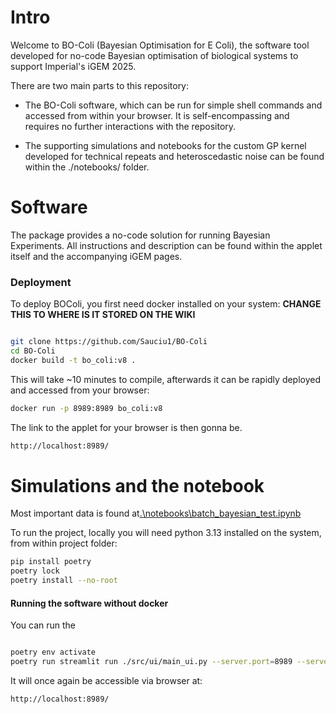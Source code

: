 # Intro 
Welcome to BO-Coli (Bayesian Optimisation for E Coli), the software tool developed for no-code Bayesian optimisation of biological systems to support Imperial's iGEM 2025.

There are two main parts to this repository:
* The BO-Coli software, which can be run for simple shell commands and accessed from within your browser. It is self-encompassing and requires no further interactions with the repository.

* The supporting simulations and notebooks for the custom GP kernel developed for technical repeats and heteroscedastic noise can be found within the ./notebooks/ folder.




# Software
The package provides a no-code solution for running Bayesian Experiments. All instructions and description can be found within the applet itself and the accompanying iGEM pages.

### Deployment

To deploy BOColi, you first need docker installed on your system:
**CHANGE THIS TO WHERE IS IT STORED ON THE WIKI**
``` bash

git clone https://github.com/Sauciu1/BO-Coli
cd BO-Coli
docker build -t bo_coli:v8 .
```

This will take ~10 minutes to compile, afterwards it can be rapidly deployed and accessed from your browser:

``` bash
docker run -p 8989:8989 bo_coli:v8
```

The link to the applet for your browser is then gonna be.
``` bash
http://localhost:8989/
```


# Simulations and the notebook

Most important data is found at[.\notebooks\batch_bayesian_test.ipynb](.\notebooks\batch_bayesian_test.ipynb)


To run the project, locally you will need python 3.13 installed on the system, from within project folder:


``` bash
pip install poetry
poetry lock
poetry install --no-root
```

#### Running the software without docker
You can run the 

``` bash

poetry env activate
poetry run streamlit run ./src/ui/main_ui.py --server.port=8989 --server.address=0.0.0.0
```
It will once again be accessible via browser at:

``` bash
http://localhost:8989/
```
